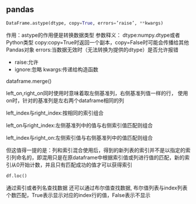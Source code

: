 ## pandas
```python
DataFrame.astype(dtype, copy=True, errors=’raise’, **kwargs)
```
作用：astype的作用便是转换数据类型
参数释义：
dtype:numpy.dtype或者Python类型
copy:copy=True时返回一个副本，copy=False时可能会传播给其他Pandas对象
errors:当数据无效时（无法转换为提供的dtype）是否允许报错
- raise:允许
- ignore:忽略
kwargs:传递给构造函数

dataframe.merge()

left_on,right_on同时使用时意味着取左侧基准列，右侧基准列值一样的行，
使用on时，针对的基准列是左右两个dataframe相同的列

left_index与right_index:按相同的索引组合

left_on与right_index:左侧基准列中的值与右侧索引值匹配则组合

left_index与right_on:左侧索引值与右侧基准列中的值匹配则组合

但这值得一提的是：列和索引混合使用后，得到的新列表的索引并不是以指定的索引列命名的，即混用只是在原dataframe中根据索引值或列进行值的匹配，新的索引从0开始计数，并且只有匹配成功的值才可以获得索引

```python
df.loc()
```
通过索引或者列名查找数据
还可以通过布尔值查找数据, 布尔值列表与index列表个数匹配，True表示显示对应的index行的值，False表示不显示